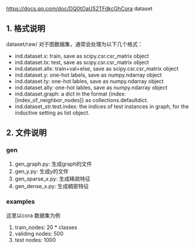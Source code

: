 
https://docs.qq.com/doc/DQ0tOaU52TFdkcGhCora dataset
## 1. 格式说明

dataset/raw/ 
对于图数据集，通常会处理为以下几个格式：
- ind.dataset.x:  train, save as scipy.csr.csr_matrix object
- ind.dataset.tx: test, save as scipy.csr.csr_matrix object
- ind.dataset.allx: train+val+else, save as scipy.csr.csr_matrix object
- ind.dataset.y: one-hot labels, save as numpy.ndarray object
- ind.dataset.ty: one-hot lables, save as numpy.ndarray object
- ind.dataset.ally: one-hot lables, save as numpy.ndarray object
- ind.dataset.graph: a dict in the format {index: [index_of_neighbor_nodes]} as collections.defaultdict.
- ind.dataset_str.test.index: the indices of test instances in graph, for the inductive setting as list object.

## 2. 文件说明
### gen
1. gen_graph.py: 生成graph的文件
2. gen_y.py: 生成y的文件
3. gen_sparse_x.py: 生成稀疏特征
4. gen_dense_x.py: 生成稠密特征

### examples
这里以cora 数据集为例 

1. train_nodes: 20 * classes
2. validing nodes: 500
3. test nodes: 1000
